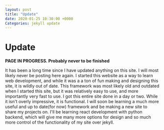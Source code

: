 ```yaml
---
layout: post
title: "Update"
date: 2020-01-25 10:30:00 +0000
Categories: jekyll update
---
```


**Update**
=============================================

**PAGE IN PROGRESS. Probably never to be finished**

It has been a long time since I have updated anything on this site. I will most likely never be posting here again. I started this website as a way to learn web development, and while it was a a ton of fun making and designing this site, it is wildly out of date. This framework was most likely old and outdated when I started this site, but it was relatively easy to use, and more importantly very fast to use. I got this entire site done in a day or two. While it isn't overly impressive, it is functional. I will soon be learning a much more useful and up to date(for now) framework and be making a new site to share my projects on. I'll be learning react development with python backend, which will give me many more options for design and so much more control of the functionality of my site over jekyll. 